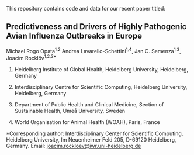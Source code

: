 This repository contains code and data for our recent paper titled:

## Predictiveness and Drivers of Highly Pathogenic Avian Influenza Outbreaks in Europe
Michael Rogo Opata<sup>1,2</sup> Andrea Lavarello-Schettini<sup>1,4</sup>, Jan C. Semenza<sup>1,3</sup>, Joacim Rocklöv<sup>1,2,3*</sup>

1. Heidelberg Institute of Global Health, Heidelberg University, Heidelberg, Germany

2. Interdisciplinary Centre for Scientific Computing, Heidelberg University, Heidelberg, Germany

3. Department of Public Health and Clinical Medicine, Section of Sustainable Health, Umeå University, Sweden

4. World Organisation for Animal Health (WOAH), Paris, France

*Corresponding author: Interdisciplinary Center for Scientific Computing, Heidelberg University, Im Neuenheimer Feld 205, D-69120 Heidelberg, Germany.
Email: joacim.rockloev@iwr.uni-heidelberg.de
